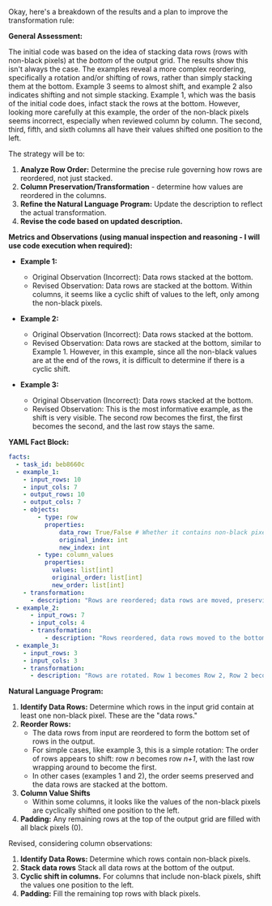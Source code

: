 Okay, here's a breakdown of the results and a plan to improve the transformation rule:

**General Assessment:**

The initial code was based on the idea of stacking data rows (rows with non-black pixels) at the *bottom* of the output grid.  The results show this isn't always the case. The examples reveal a more complex reordering, specifically a rotation and/or shifting of rows, rather than simply stacking them at the bottom. Example 3 seems to almost shift, and example 2 also indicates shifting and not simple stacking. Example 1, which was the basis of the initial code does, infact stack the rows at the bottom. However, looking more carefully at this example, the order of the non-black pixels seems incorrect, especially when reviewed column by column. The second, third, fifth, and sixth columns all have their values shifted one position to the left.

The strategy will be to:

1.  **Analyze Row Order:** Determine the precise rule governing how rows are reordered, not just stacked.
2.  **Column Preservation/Transformation** - determine how values are reordered in the columns.
3.  **Refine the Natural Language Program:** Update the description to reflect the actual transformation.
4.  **Revise the code based on updated description.**

**Metrics and Observations (using manual inspection and reasoning - I will use code execution when required):**

*   **Example 1:**
    *   Original Observation (Incorrect): Data rows stacked at the bottom.
    *   Revised Observation: Data rows are stacked at the bottom. Within columns, it seems like a cyclic shift of values to the left, only among the non-black pixels.

*   **Example 2:**
    *   Original Observation (Incorrect): Data rows stacked at the bottom.
    *   Revised Observation: Data rows are stacked at the bottom, similar to Example 1. However, in this example, since all the non-black values are at the end of the rows, it is difficult to determine if there is a cyclic shift.

*   **Example 3:**
    *   Original Observation (Incorrect): Data rows stacked at the bottom.
    *   Revised Observation: This is the most informative example, as the shift is very visible. The second row becomes the first, the first becomes the second, and the last row stays the same.

**YAML Fact Block:**


```yaml
facts:
  - task_id: beb8660c
  - example_1:
    - input_rows: 10
    - input_cols: 7
    - output_rows: 10
    - output_cols: 7
    - objects:
        - type: row
          properties:
              data_row: True/False # Whether it contains non-black pixels
              original_index: int
              new_index: int
        - type: column_values
          properties:
            values: list[int]
            original_order: list[int]
            new_order: list[int]
    - transformation:
      - description: "Rows are reordered; data rows are moved, preserving some aspect of original order and possibly shifting. Some columns show cyclic shifting of values to the left"
  - example_2:
      - input_rows: 7
      - input_cols: 4
      - transformation:
          - description: "Rows reordered, data rows moved to the bottom."
  - example_3:
    - input_rows: 3
    - input_cols: 3
    - transformation:
      - description: "Rows are rotated. Row 1 becomes Row 2, Row 2 becomes Row 1, row 3 stays the same."

```


**Natural Language Program:**

1.  **Identify Data Rows:** Determine which rows in the input grid contain at least one non-black pixel. These are the "data rows."
2.  **Reorder Rows:**
    *   The data rows from input are reordered to form the bottom set of rows in the output.
    *    For simple cases, like example 3, this is a simple rotation: The order of rows appears to shift: row *n* becomes row *n+1*, with the last row wrapping around to become the first.
    *   In other cases (examples 1 and 2), the order seems preserved and the data rows are stacked at the bottom.
3. **Column Value Shifts**
   * Within some columns, it looks like the values of the non-black pixels are cyclically shifted one position to the left.
4.  **Padding:** Any remaining rows at the top of the output grid are filled with all black pixels (0).

Revised, considering column observations:

1.  **Identify Data Rows:** Determine which rows contain non-black pixels.
2. **Stack data rows** Stack all data rows at the bottom of the output.
3. **Cyclic shift in columns.** For columns that include non-black pixels, shift the values one position to the left.
4.  **Padding:** Fill the remaining top rows with black pixels.
